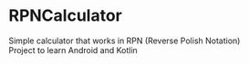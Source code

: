 # RPNCalculator
Simple calculator that works in RPN (Reverse Polish Notation)  
Project to learn Android and Kotlin
